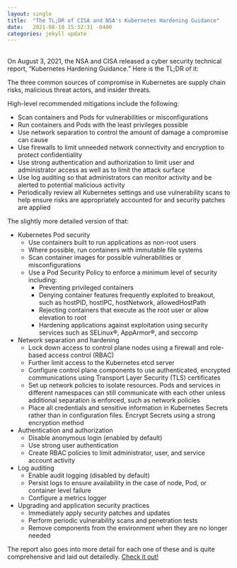 ```yaml
---
layout: single
title:  "The TL;DR of CISA and NSA's Kubernetes Hardening Guidance"
date:   2021-08-10 15:32:31 -0400
categories: jekyll update
---
```


<br>
On August 3, 2021, the NSA and CISA released a cyber security technical report, “Kubernetes Hardening Guidance.” Here is the TL;DR of it:

The three common sources of compromise in Kubernetes are supply chain risks, malicious threat actors, and insider threats.

High-level recommended mitigations include the following:
* Scan containers and Pods for vulnerabilities or misconfigurations
* Run containers and Pods with the least privileges possible
* Use network separation to control the amount of damage a compromise can cause
* Use firewalls to limit unneeded network connectivity and encryption to protect confidentiality
* Use strong authentication and authorization to limit user and administrator access as well as to limit the attack surface
* Use log auditing so that administrators can monitor activity and be alerted to potential malicious activity
* Periodically review all Kubernetes settings and use vulnerability scans to help ensure risks are appropriately accounted for and security patches are applied

The slightly more detailed version of that:
* Kubernetes Pod security
	* Use containers built to run applications as non-root users
	* Where possible, run containers with immutable file systems
	* Scan container images for possible vulnerabilities or misconfigurations
	* Use a Pod Security Policy to enforce a minimum level of security including:
		* Preventing privileged containers
		* Denying container features frequently exploited to breakout, such as hostPID, hostIPC, hostNetwork, allowedHostPath
		* Rejecting containers that execute as the root user or allow elevation to root
		* Hardening applications against exploitation using security services such as SELinux®, AppArmor®, and seccomp
* Network separation and hardening
	* Lock down access to control plane nodes using a firewall and role-based access control (RBAC)
	* Further limit access to the Kubernetes etcd server
	* Configure control plane components to use authenticated, encrypted communications using Transport Layer Security (TLS) certificates
	* Set up network policies to isolate resources. Pods and services in different namespaces can still communicate with each other unless additional separation is enforced, such as network policies
	* Place all credentials and sensitive information in Kubernetes Secrets rather than in configuration files. Encrypt Secrets using a strong encryption method
* Authentication and authorization
	* Disable anonymous login (enabled by default)
	* Use strong user authentication
	* Create RBAC policies to limit administrator, user, and service account activity
* Log auditing
	* Enable audit logging (disabled by default)
	* Persist logs to ensure availability in the case of node, Pod, or container level failure
	* Configure a metrics logger
* Upgrading and application security practices
	* Immediately apply security patches and updates
	* Perform periodic vulnerability scans and penetration tests
	* Remove components from the environment when they are no longer needed

The report also goes into more detail for each one of these and is quite comprehensive and laid out detailedly. [Check it out!][guidance]

[guidance]: https://media.defense.gov/2021/Aug/03/2002820425/-1/-1/1/CTR_KUBERNETES%20HARDENING%20GUIDANCE.PDF


